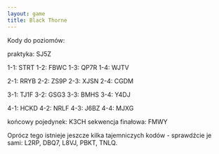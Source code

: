 ```yaml
---
layout: game
title: Black Thorne
---
```


Kody do poziomów:

praktyka: SJ5Z

1-1: STRT
1-2: FBWC
1-3: QP7R
1-4: WJTV

2-1: RRYB
2-2: ZS9P
2-3: XJSN
2-4: CGDM

3-1: TJ1F
3-2: GSG3
3-3: BMHS
3-4: Y4DJ

4-1: HCKD
4-2: NRLF
4-3: J6BZ
4-4: MJXG

 końcowy pojedynek: K3CH
sekwencja finałowa: FMWY

Oprócz tego istnieje jeszcze kilka tajemniczych kodów - sprawdźcie je 
sami:
L2RP, DBQ7, L8VJ, PBKT, TNLQ.
